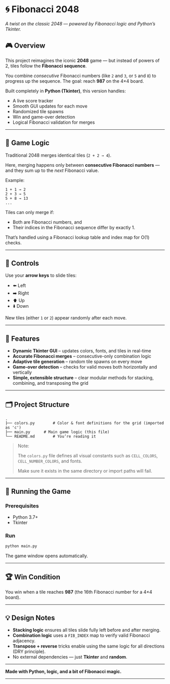 # 🌀 Fibonacci 2048

*A twist on the classic 2048 — powered by Fibonacci logic and Python’s Tkinter.*

## 🎮 Overview

This project reimagines the iconic **2048** game — but instead of powers of 2, tiles follow the **Fibonacci sequence**.

You combine *consecutive* Fibonacci numbers (like `2` and `3`, or `5` and `8`) to progress up the sequence. The goal: reach **987** on the 4×4 board.

Built completely in **Python (Tkinter)**, this version handles:

- A live score tracker
- Smooth GUI updates for each move
- Randomized tile spawns
- Win and game-over detection
- Logical Fibonacci validation for merges

---

## 🧮 Game Logic

Traditional 2048 merges identical tiles (`2 + 2 → 4`).

Here, merging happens only between **consecutive Fibonacci numbers** — and they sum up to the *next* Fibonacci value.

Example:

```
1 + 1 → 2
2 + 3 → 5
5 + 8 → 13
...

```

Tiles can only merge if:

- Both are Fibonacci numbers, and
- Their indices in the Fibonacci sequence differ by exactly 1.

That’s handled using a Fibonacci lookup table and index map for O(1) checks.

---

## 🧩 Controls

Use your **arrow keys** to slide tiles:

- ⬅️ Left
- ➡️ Right
- ⬆️ Up
- ⬇️ Down

New tiles (either `1` or `2`) appear randomly after each move.

---

## 🧱 Features

- **Dynamic Tkinter GUI** – updates colors, fonts, and tiles in real-time
- **Accurate Fibonacci merges** – consecutive-only combination logic
- **Adaptive tile generation** – random tile spawns on every move
- **Game-over detection** – checks for valid moves both horizontally and vertically
- **Simple, extensible structure** – clear modular methods for stacking, combining, and transposing the grid

---

## 🗂️ Project Structure

```
.
├── colors.py        # Color & font definitions for the grid (imported as 'c')
├── main.py      # Main game logic (this file)
└── README.md        # You’re reading it

```

> Note:
> 
> 
> The `colors.py` file defines all visual constants such as `CELL_COLORS`, `CELL_NUMBER_COLORS`, and fonts.
> 
> Make sure it exists in the same directory or import paths will fail.
> 

---

## 🚀 Running the Game

### Prerequisites

- Python 3.7+
- Tkinter

### Run

```bash
python main.py

```

The game window opens automatically.

---

## 🏆 Win Condition

You win when a tile reaches **987** (the 16th Fibonacci number for a 4×4 board).

---

## 💡 Design Notes

- **Stacking logic** ensures all tiles slide fully left before and after merging.
- **Combination logic** uses a `FIB_INDEX` map to verify valid Fibonacci adjacency.
- **Transpose + reverse** tricks enable using the same logic for all directions (DRY principle).
- No external dependencies — just **Tkinter** and **random**.

---

**Made with Python, logic, and a bit of Fibonacci magic.**

---
